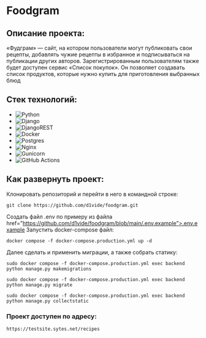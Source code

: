 # Foodgram
## Описание проекта:
«Фудграм» — сайт, на котором пользователи могут публиковать свои рецепты,
добавлять чужие рецепты в избранное и подписываться на публикации других авторов. Зарегистрированным пользователям также будет доступен сервис «Список покупок». Он позволяет создавать список продуктов, которые нужно купить для приготовления выбранных блюд
## Стек технологий:
* ![Python](https://img.shields.io/badge/python-3670A0?style=for-the-badge&logo=python&logoColor=ffdd54)
* ![Django](https://img.shields.io/badge/django-%23092E20.svg?style=for-the-badge&logo=django&logoColor=white)
* ![DjangoREST](https://img.shields.io/badge/DJANGO-REST-ff1709?style=for-the-badge&logo=django&logoColor=white&color=ff1709&labelColor=gray)
* ![Docker](https://img.shields.io/badge/docker-%230db7ed.svg?style=for-the-badge&logo=docker&logoColor=white)
* ![Postgres](https://img.shields.io/badge/postgres-%23316192.svg?style=for-the-badge&logo=postgresql&logoColor=white)
* ![Nginx](https://img.shields.io/badge/nginx-%23009639.svg?style=for-the-badge&logo=nginx&logoColor=white)
* ![Gunicorn](https://img.shields.io/badge/gunicorn-%298729.svg?style=for-the-badge&logo=gunicorn&logoColor=white)
* ![GitHub Actions](https://img.shields.io/badge/github%20actions-%232671E5.svg?style=for-the-badge&logo=githubactions&logoColor=white)
## Как развернуть проект:
Клонировать репозиторий и перейти в него в командной строке:
```
git clone https://github.com/d1vide/foodgram.git
```
Создать файл .env по примеру из файла <a> href="https://github.com/d1vide/foodgram/blob/main/.env.example">.env.example</a>
Запустить docker-compose файл:
```
docker compose -f docker-compose.production.yml up -d
```
Далее сделать и применить миграции, а также собрать статику:
```
sudo docker compose -f docker-compose.production.yml exec backend python manage.py makemigrations
```
```
sudo docker compose -f docker-compose.production.yml exec backend python manage.py migrate
```
```
sudo docker compose -f docker-compose.production.yml exec backend python manage.py collectstatic
```

### Проект доступен по адресу:
```
https://testsite.sytes.net/recipes
```

